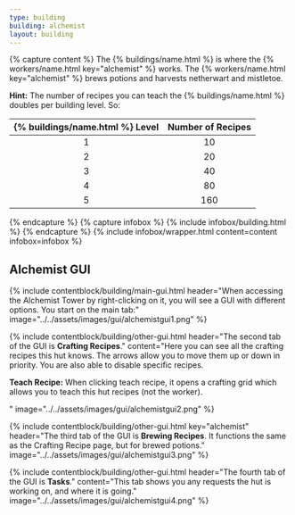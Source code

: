 ```yaml
---
type: building
building: alchemist
layout: building
---
```

{% capture content %}
The {% buildings/name.html %} is where the {% workers/name.html key="alchemist" %} works. The {% workers/name.html key="alchemist" %} brews potions and harvests netherwart and mistletoe.

**Hint:** The number of recipes you can teach the {% buildings/name.html %} doubles per building level. So:

| {% buildings/name.html %} Level | Number of Recipes |
| :-----------: | :---------------: |
|       1       |        10         |
|       2       |        20         |
|       3       |        40         |
|       4       |        80         |
|       5       |        160        |

{% endcapture %}
{% capture infobox %}
{% include infobox/building.html %}
{% endcapture %}
{% include infobox/wrapper.html content=content infobox=infobox %}

## Alchemist GUI

{% include contentblock/building/main-gui.html header="When accessing the Alchemist Tower by right-clicking on it, you will see a GUI with different options. You start on the main tab:" image="../../assets/images/gui/alchemistgui1.png" %}

{% include contentblock/building/other-gui.html header="The second tab of the GUI is <strong>Crafting Recipes</strong>." content="Here you can see all the crafting recipes this hut knows.  The arrows allow you to move them up or down in priority.  You are also able to disable specific recipes.<p><strong> Teach Recipe:</strong> When clicking teach recipe, it opens a crafting grid which allows you to teach this hut recipes (not the worker).</p>" image="../../assets/images/gui/alchemistgui2.png" %}

{% include contentblock/building/other-gui.html key="alchemist" header="The third tab of the GUI is <strong>Brewing Recipes</strong>. It functions the same as the Crafting Recipe page, but for brewed potions." image="../../assets/images/gui/alchemistgui3.png" %}

{% include contentblock/building/other-gui.html header="The fourth tab of the GUI is <strong>Tasks</strong>." content="This tab shows you any requests the hut is working on, and where it is going." image="../../assets/images/gui/alchemistgui4.png" %}

